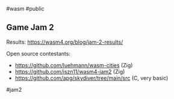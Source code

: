 #wasm #public 

## Game Jam 2

Results: https://wasm4.org/blog/jam-2-results/

Open source contestants:

- https://github.com/luehmann/wasm-cities (Zig)
- https://github.com/iszn11/wasm4-jam2 (Zig)
- https://github.com/apg/skydiver/tree/main/src (C, very basic)

<!-- Keywords -->
#jam2
<!-- /Keywords -->
